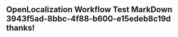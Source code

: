 <properties
ms.topic="hero-topic"
ms.test1="hero-topic"
ms.test2="test"/>

## OpenLocalization Workflow Test MarkDown 3943f5ad-8bbc-4f88-b600-e15edeb8c19d thanks!
